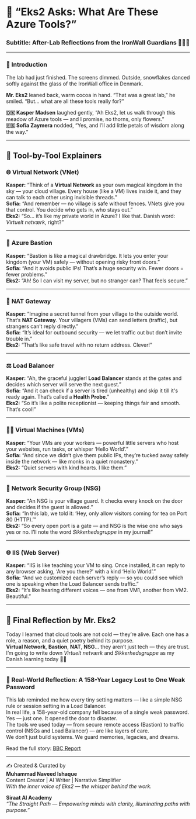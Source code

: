 # 🌼 “Eks2 Asks: What Are These Azure Tools?”  
### Subtitle: After-Lab Reflections from the IronWall Guardians 💬🧑‍🚀

---

### 💬 Introduction

The lab had just finished. The screens dimmed. Outside, snowflakes danced softly against the glass of the IronWall office in Denmark.  

**Mr. Eks2** leaned back, warm cocoa in hand. “That was a great lab,” he smiled. “But… what are all these tools really for?”  

**🇩🇰 Kasper Madsen** laughed gently, “Ah Eks2, let us walk through this meadow of Azure tools — and I promise, no thorns, only flowers.”  
**🇪🇸 Sofia Zaymera** nodded, “Yes, and I’ll add little petals of wisdom along the way.”

---

## 🧠 Tool-by-Tool Explainers

### 🌐 **Virtual Network (VNet)**

**Kasper:** “Think of a **Virtual Network** as your own magical kingdom in the sky — your cloud village. Every house (like a VM) lives inside it, and they can talk to each other using invisible threads.”  
**Sofia:** “And remember — no village is safe without fences. VNets give you that control. You decide who gets in, who stays out.”  
**Eks2:** “So… it’s like my private world in Azure? I like that. Danish word: *Virtuelt netværk*, right?”

---

### 🚪 **Azure Bastion**

**Kasper:** “Bastion is like a magical drawbridge. It lets you enter your kingdom (your VM) safely — without opening risky front doors.”  
**Sofia:** “And it avoids public IPs! That’s a huge security win. Fewer doors = fewer problems.”  
**Eks2:** “Ah! So I can visit my server, but no stranger can? That feels secure.”

---

### 🌉 **NAT Gateway**

**Kasper:** “Imagine a secret tunnel from your village to the outside world. That’s **NAT Gateway**. Your villagers (VMs) can send letters (traffic), but strangers can’t reply directly.”  
**Sofia:** “It’s ideal for outbound security — we let traffic out but don’t invite trouble in.”  
**Eks2:** “That’s like safe travel with no return address. Clever!”

---

### ⚖️ **Load Balancer**

**Kasper:** “Ah, the graceful juggler! **Load Balancer** stands at the gates and decides which server will serve the next guest.”  
**Sofia:** “And it can check if a server is tired (unhealthy) and skip it till it's ready again. That’s called a **Health Probe**.”  
**Eks2:** “So it’s like a polite receptionist — keeping things fair and smooth. That’s cool!”

---

### 🧍‍♂️ **Virtual Machines (VMs)**

**Kasper:** “Your VMs are your workers — powerful little servers who host your websites, run tasks, or whisper ‘Hello World’.”  
**Sofia:** “And since we didn’t give them public IPs, they’re tucked away safely inside the network — like monks in a quiet monastery.”  
**Eks2:** “Quiet servers with kind hearts. I like them.”

---

### 🔐 **Network Security Group (NSG)**

**Kasper:** “An NSG is your village guard. It checks every knock on the door and decides if the guest is allowed.”  
**Sofia:** “In this lab, we told it: ‘Hey, only allow visitors coming for tea on Port 80 (HTTP).’”  
**Eks2:** “So every open port is a gate — and NSG is the wise one who says yes or no. I’ll note the word *Sikkerhedsgruppe* in my journal!”

---

### 🌐 **IIS (Web Server)**

**Kasper:** “IIS is like teaching your VM to sing. Once installed, it can reply to any browser asking, ‘Are you there?’ with a kind ‘Hello World’.”  
**Sofia:** “And we customized each server’s reply — so you could see which one is speaking when the Load Balancer sends traffic.”  
**Eks2:** “It’s like hearing different voices — one from VM1, another from VM2. Beautiful.”

---

## 📘 Final Reflection by Mr. Eks2

Today I learned that cloud tools are not cold — they’re alive. Each one has a role, a reason, and a quiet poetry behind its purpose.  
**Virtual Network**, **Bastion**, **NAT**, **NSG**... they aren’t just tech — they are trust.  
I’m going to write down *Virtuelt netværk* and *Sikkerhedsgruppe* as my Danish learning today 🌸✨

---

### 🔐 Real-World Reflection: A 158-Year Legacy Lost to One Weak Password

This lab reminded me how every tiny setting matters — like a simple NSG rule or session setting in a Load Balancer.  
In real life, a 158-year-old company fell because of a single weak password. Yes — just one. It opened the door to disaster.  
The tools we used today — from secure remote access (Bastion) to traffic control (NSGs and Load Balancer) — are like layers of care.  
We don’t just build systems. We guard memories, legacies, and dreams.  

Read the full story: [BBC Report](https://www.bbc.com/news/articles/cx2gx28815wo)

---

✍️ Created & Curated by  
**Muhammad Naveed Ishaque**  
Content Creator | AI Writer | Narrative Simplifier  
_With the inner voice of Eks2 — the whisper behind the work._

**Siraat AI Academy**  
_“The Straight Path — Empowering minds with clarity, illuminating paths with purpose.”_
